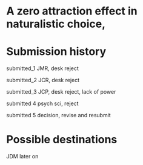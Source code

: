 # A zero attraction effect in naturalistic choice,

# Submission history

submitted_1 JMR, desk reject

submitted_2 JCR, desk reject

submitted_3 JCP, desk reject, lack of power

submitted 4 psych sci, reject

submitted 5 decision, revise and resubmit





# Possible destinations

JDM later on



